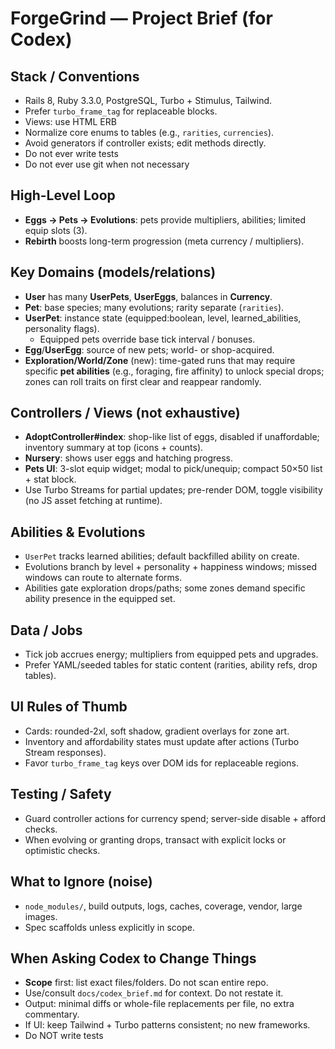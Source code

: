 # ForgeGrind — Project Brief (for Codex)

## Stack / Conventions
- Rails 8, Ruby 3.3.0, PostgreSQL, Turbo + Stimulus, Tailwind.
- Prefer `turbo_frame_tag` for replaceable blocks.
- Views:  use HTML ERB
- Normalize core enums to tables (e.g., `rarities`, `currencies`).
- Avoid generators if controller exists; edit methods directly.
- Do not ever write tests
- Do not ever use git when not necessary

## High-Level Loop
- **Eggs → Pets → Evolutions**: pets provide multipliers, abilities; limited equip slots (3).
- **Rebirth** boosts long-term progression (meta currency / multipliers).

## Key Domains (models/relations)
- **User** has many **UserPets**, **UserEggs**, balances in **Currency**.
- **Pet**: base species; many evolutions; rarity separate (`rarities`).
- **UserPet**: instance state (equipped:boolean, level, learned_abilities, personality flags).
  - Equipped pets override base tick interval / bonuses.
- **Egg**/**UserEgg**: source of new pets; world- or shop-acquired.
- **Exploration/World/Zone** (new): time-gated runs that may require specific **pet abilities** (e.g., foraging, fire affinity) to unlock special drops; zones can roll traits on first clear and reappear randomly.

## Controllers / Views (not exhaustive)
- **AdoptController#index**: shop-like list of eggs, disabled if unaffordable; inventory summary at top (icons + counts).
- **Nursery**: shows user eggs and hatching progress.
- **Pets UI**: 3-slot equip widget; modal to pick/unequip; compact 50×50 list + stat block.
- Use Turbo Streams for partial updates; pre-render DOM, toggle visibility (no JS asset fetching at runtime).

## Abilities & Evolutions
- `UserPet` tracks learned abilities; default backfilled ability on create.
- Evolutions branch by level + personality + happiness windows; missed windows can route to alternate forms.
- Abilities gate exploration drops/paths; some zones demand specific ability presence in the equipped set.

## Data / Jobs
- Tick job accrues energy; multipliers from equipped pets and upgrades.
- Prefer YAML/seeded tables for static content (rarities, ability refs, drop tables).

## UI Rules of Thumb
- Cards: rounded-2xl, soft shadow, gradient overlays for zone art.
- Inventory and affordability states must update after actions (Turbo Stream responses).
- Favor `turbo_frame_tag` keys over DOM ids for replaceable regions.

## Testing / Safety
- Guard controller actions for currency spend; server-side disable + afford checks.
- When evolving or granting drops, transact with explicit locks or optimistic checks.

## What to Ignore (noise)
- `node_modules/`, build outputs, logs, caches, coverage, vendor, large images.
- Spec scaffolds unless explicitly in scope.

## When Asking Codex to Change Things
- **Scope** first: list exact files/folders. Do not scan entire repo.
- Use/consult `docs/codex_brief.md` for context. Do not restate it.
- Output: minimal diffs or whole-file replacements per file, no extra commentary.
- If UI: keep Tailwind + Turbo patterns consistent; no new frameworks.
- Do NOT write tests